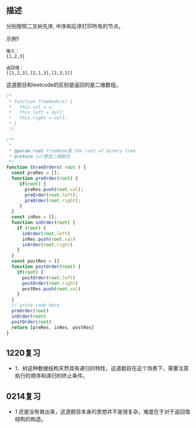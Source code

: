 
## 描述
分别按照二叉树先序, 中序和后序打印所有的节点。

示例1
```
输入：
{1,2,3}

返回值：
[[1,2,3],[2,1,3],[2,3,1]]
```

这道题目和leetcode的区别是返回的是二维数组。
```js
/*
 * function TreeNode(x) {
 *   this.val = x;
 *   this.left = null;
 *   this.right = null;
 * }
 */

/**
 * 
 * @param root TreeNode类 the root of binary tree
 * @return int整型二维数组
 */
function threeOrders( root ) {
  const preRes = [];
  function preOrder(root) {
     if(root) {
       preRes.push(root.val);
       preOrder(root.left);
       preOrder(root.right);
     }
  }
  const inRes = [];
  function inOrder(root) {
    if (root) {
      inOrder(root.left)
      inRes.push(root.val)
      inOrder(root.right)
    }
  }
  const postRes = []
  function postOrder(root) {
    if(root) {
      postOrder(root.left)
      postOrder(root.right)
      postRes.push(root.val)
    }
  }
  // write code here
  preOrder(root)
  inOrder(root)
  postOrder(root)
  return [preRes, inRes, postRes]
}
```

## 1220复习
- 1、树这种数据结构天然具有递归的特性，这道题目在这个场景下，需要注意执行的顺序和递归的终止条件。

## 0214复习
- 1 还是没有做出来，这道题目本身的思想并不是很复杂，难度在于对于返回值结构的构造。